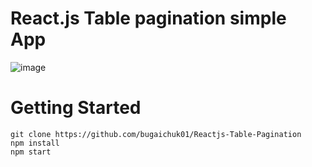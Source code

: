 # React.js Table pagination simple App

![image](https://user-images.githubusercontent.com/90038064/156665814-f1a85439-5a83-453d-afed-207b634d1f3f.png)

# Getting Started 

```
git clone https://github.com/bugaichuk01/Reactjs-Table-Pagination
npm install
npm start
```
